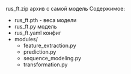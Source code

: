 rus_ft.zip архив с самой модель
Содержимое:
- rus_ft.pth - веса модели
- rus_ft.py модель
- rus_ft.yaml конфиг
- modules/
  - feature_extraction.py
  - prediction.py
  - sequence_modeling.py
  - transformation.py
